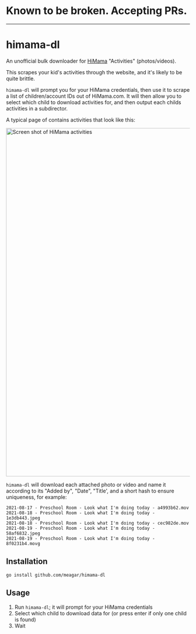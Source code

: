 # Known to be broken. Accepting PRs.

---

# himama-dl

An unofficial bulk downloader for [HiMama](https://www.himama.com) "Activities" (photos/videos).

This scrapes your kid's activities through the website, and it's likely to be quite brittle.

`himama-dl` will prompt you for your HiMama credentials, then use it to scrape a list of children/account IDs out of HiMama.com.
It will then allow you to select which child to download activities for, and then output each childs activities in a subdirector.

A typical page of contains activities that look like this:

<img width="953" alt="Screen shot of HiMama activities" src="https://user-images.githubusercontent.com/242474/131499068-e0595e19-df17-48ed-9d88-76eba67913fc.png">

`himama-dl` will download each attached photo or video and name it according to its "Added by", "Date", "Title', and a short hash to ensure uniqueness, for example:

```
2021-08-17 - Preschool Room - Look what I'm doing today - a4993b62.mov
2021-08-18 - Preschool Room - Look what I'm doing today - 1e3db443.jpeg
2021-08-18 - Preschool Room - Look what I'm doing today - cec982de.mov
2021-08-19 - Preschool Room - Look what I'm doing today - 58af6832.jpeg
2021-08-19 - Preschool Room - Look what I'm doing today - 8f0231b4.movg
```

## Installation

```
go install github.com/meagar/himama-dl
```

## Usage

1. Run `himama-dl`; it will prompt for your HiMama credentials
2. Select which child to download data for (or press enter if only one child is found)
3. Wait


